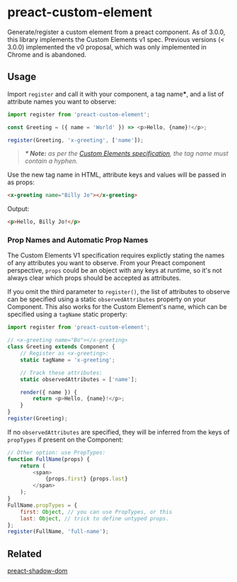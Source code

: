 # preact-custom-element

Generate/register a custom element from a preact component. As of 3.0.0, this library implements the Custom Elements v1 spec.
Previous versions (< 3.0.0) implemented the v0 proposal, which was only implemented in Chrome and is abandoned.

## Usage

Import `register` and call it with your component, a tag name<strong>\*</strong>, and a list of attribute names you want to observe:

```javascript
import register from 'preact-custom-element';

const Greeting = ({ name = 'World' }) => <p>Hello, {name}!</p>;

register(Greeting, 'x-greeting', ['name']);
```

> _**\* Note:** as per the [Custom Elements specification](https://html.spec.whatwg.org/multipage/custom-elements.html#valid-custom-element-name), the tag name must contain a hyphen._

Use the new tag name in HTML, attribute keys and values will be passed in as props:

```html
<x-greeting name="Billy Jo"></x-greeting>
```

Output:

```html
<p>Hello, Billy Jo!</p>
```

### Prop Names and Automatic Prop Names

The Custom Elements V1 specification requires explictly stating the names of any attributes you want to observe. From your Preact component perspective, `props` could be an object with any keys at runtime, so it's not always clear which props should be accepted as attributes.

If you omit the third parameter to `register()`, the list of attributes to observe can be specified using a static `observedAttributes` property on your Component. This also works for the Custom Element's name, which can be specified using a `tagName` static property:

```js
import register from 'preact-custom-element';

// <x-greeting name="Bo"></x-greeting>
class Greeting extends Component {
	// Register as <x-greeting>:
	static tagName = 'x-greeting';

	// Track these attributes:
	static observedAttributes = ['name'];

	render({ name }) {
		return <p>Hello, {name}!</p>;
	}
}
register(Greeting);
```

If no `observedAttributes` are specified, they will be inferred from the keys of `propTypes` if present on the Component:

```js
// Other option: use PropTypes:
function FullName(props) {
	return (
		<span>
			{props.first} {props.last}
		</span>
	);
}
FullName.propTypes = {
	first: Object, // you can use PropTypes, or this
	last: Object, // trick to define untyped props.
};
register(FullName, 'full-name');
```

## Related

[preact-shadow-dom](https://github.com/bspaulding/preact-shadow-dom)
